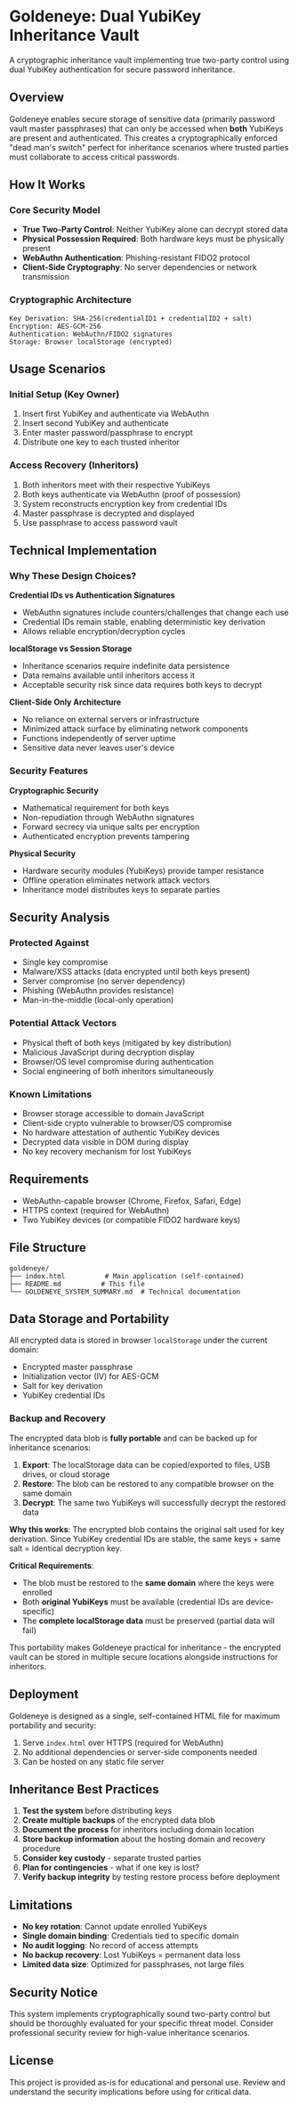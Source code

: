 # Goldeneye: Dual YubiKey Inheritance Vault

A cryptographic inheritance vault implementing true two-party control using dual YubiKey authentication for secure password inheritance.

## Overview

Goldeneye enables secure storage of sensitive data (primarily password vault master passphrases) that can only be accessed when **both** YubiKeys are present and authenticated. This creates a cryptographically enforced "dead man's switch" perfect for inheritance scenarios where trusted parties must collaborate to access critical passwords.

## How It Works

### Core Security Model
- **True Two-Party Control**: Neither YubiKey alone can decrypt stored data
- **Physical Possession Required**: Both hardware keys must be physically present
- **WebAuthn Authentication**: Phishing-resistant FIDO2 protocol
- **Client-Side Cryptography**: No server dependencies or network transmission

### Cryptographic Architecture

```
Key Derivation: SHA-256(credentialID1 + credentialID2 + salt)
Encryption: AES-GCM-256
Authentication: WebAuthn/FIDO2 signatures
Storage: Browser localStorage (encrypted)
```

## Usage Scenarios

### Initial Setup (Key Owner)
1. Insert first YubiKey and authenticate via WebAuthn
2. Insert second YubiKey and authenticate  
3. Enter master password/passphrase to encrypt
4. Distribute one key to each trusted inheritor

### Access Recovery (Inheritors)
1. Both inheritors meet with their respective YubiKeys
2. Both keys authenticate via WebAuthn (proof of possession)
3. System reconstructs encryption key from credential IDs
4. Master passphrase is decrypted and displayed
5. Use passphrase to access password vault

## Technical Implementation

### Why These Design Choices?

**Credential IDs vs Authentication Signatures**
- WebAuthn signatures include counters/challenges that change each use
- Credential IDs remain stable, enabling deterministic key derivation
- Allows reliable encryption/decryption cycles

**localStorage vs Session Storage**
- Inheritance scenarios require indefinite data persistence
- Data remains available until inheritors access it
- Acceptable security risk since data requires both keys to decrypt

**Client-Side Only Architecture**
- No reliance on external servers or infrastructure
- Minimized attack surface by eliminating network components
- Functions independently of server uptime
- Sensitive data never leaves user's device

### Security Features

**Cryptographic Security**
- Mathematical requirement for both keys
- Non-repudiation through WebAuthn signatures
- Forward secrecy via unique salts per encryption
- Authenticated encryption prevents tampering

**Physical Security**
- Hardware security modules (YubiKeys) provide tamper resistance
- Offline operation eliminates network attack vectors
- Inheritance model distributes keys to separate parties

## Security Analysis

### Protected Against
- Single key compromise
- Malware/XSS attacks (data encrypted until both keys present)
- Server compromise (no server dependency)
- Phishing (WebAuthn provides resistance)
- Man-in-the-middle (local-only operation)

### Potential Attack Vectors
- Physical theft of both keys (mitigated by key distribution)
- Malicious JavaScript during decryption display
- Browser/OS level compromise during authentication
- Social engineering of both inheritors simultaneously

### Known Limitations
- Browser storage accessible to domain JavaScript
- Client-side crypto vulnerable to browser/OS compromise
- No hardware attestation of authentic YubiKey devices
- Decrypted data visible in DOM during display
- No key recovery mechanism for lost YubiKeys

## Requirements

- WebAuthn-capable browser (Chrome, Firefox, Safari, Edge)
- HTTPS context (required for WebAuthn)
- Two YubiKey devices (or compatible FIDO2 hardware keys)

## File Structure

```
goldeneye/
├── index.html          # Main application (self-contained)
├── README.md          # This file
└── GOLDENEYE_SYSTEM_SUMMARY.md  # Technical documentation
```

## Data Storage and Portability

All encrypted data is stored in browser `localStorage` under the current domain:
- Encrypted master passphrase
- Initialization vector (IV) for AES-GCM
- Salt for key derivation
- YubiKey credential IDs

### Backup and Recovery

The encrypted data blob is **fully portable** and can be backed up for inheritance scenarios:

1. **Export**: The localStorage data can be copied/exported to files, USB drives, or cloud storage
2. **Restore**: The blob can be restored to any compatible browser on the same domain
3. **Decrypt**: The same two YubiKeys will successfully decrypt the restored data

**Why this works**: The encrypted blob contains the original salt used for key derivation. Since YubiKey credential IDs are stable, the same keys + same salt = identical decryption key.

**Critical Requirements**:
- The blob must be restored to the **same domain** where the keys were enrolled
- Both **original YubiKeys** must be available (credential IDs are device-specific)
- The **complete localStorage data** must be preserved (partial data will fail)

This portability makes Goldeneye practical for inheritance - the encrypted vault can be stored in multiple secure locations alongside instructions for inheritors.

## Deployment

Goldeneye is designed as a single, self-contained HTML file for maximum portability and security:

1. Serve `index.html` over HTTPS (required for WebAuthn)
2. No additional dependencies or server-side components needed
3. Can be hosted on any static file server

## Inheritance Best Practices

1. **Test the system** before distributing keys
2. **Create multiple backups** of the encrypted data blob
3. **Document the process** for inheritors including domain location
4. **Store backup information** about the hosting domain and recovery procedure
5. **Consider key custody** - separate trusted parties
6. **Plan for contingencies** - what if one key is lost?
7. **Verify backup integrity** by testing restore process before deployment

## Limitations

- **No key rotation**: Cannot update enrolled YubiKeys
- **Single domain binding**: Credentials tied to specific domain
- **No audit logging**: No record of access attempts
- **No backup recovery**: Lost YubiKeys = permanent data loss
- **Limited data size**: Optimized for passphrases, not large files

## Security Notice

This system implements cryptographically sound two-party control but should be thoroughly evaluated for your specific threat model. Consider professional security review for high-value inheritance scenarios.

## License

This project is provided as-is for educational and personal use. Review and understand the security implications before using for critical data.